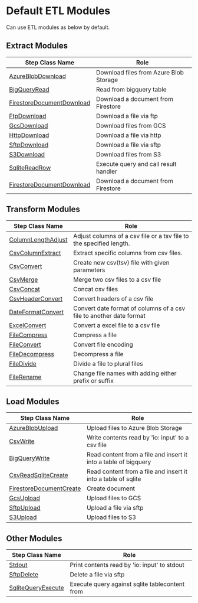 # Default ETL Modules
Can use ETL modules as below by default.

## Extract Modules
|Step Class Name|Role|
|----------|-----------|
|[AzureBlobDownload](https://github.com/cocoa-maemae/cliboa/blob/fix-manual/docs/modules/azureblob_download.md)|Download files from Azure Blob Storage|
|[BigQueryRead](/docs/modules/bigquery_read.md)|Read from bigquery table|
|[FirestoreDocumentDownload](/docs/modules/firestore_document_download.md)|Download a document from Firestore|
|[FtpDownload](/docs/modules/ftp_download.md)|Download a file via ftp|
|[GcsDownload](/docs/modules/gcs_download.md)|Download files from GCS|
|[HttpDownload](/docs/modules/http_download.md)|Download a file via http|
|[SftpDownload](/docs/modules/sftp_download.md)|Download a file via sftp|
|[S3Download](/docs/modules/s3_download.md)|Download files from S3|
|[SqliteReadRow](/docs/modules/sqlite_read_row.md)|Execute query and call result handler|
|[FirestoreDocumentDownload](/docs/modules/firestore_document_download.md)|Download a document from Firestore|


## Transform Modules
|Step Class Name|Role|
|----------|-----------|
|[ColumnLengthAdjust](/docs/modules/column_length_adjust.md)|Adjust columns of a csv file or a tsv file to the specified length.|
|[CsvColumnExtract](/docs/modules/csv_column_extract.md)|Extract specific columns from csv files.|
|[CsvConvert](/docs/modules/csv_convert.md)|Create new csv(tsv) file with given parameters|
|[CsvMerge](/docs/modules/csv_merge.md)|Merge two csv files to a csv file|
|[CsvConcat](/docs/modules/csv_concat.md)|Concat csv files|
|[CsvHeaderConvert](/docs/modules/csv_header_convert.md)|Convert headers of a csv file|
|[DateFormatConvert](/docs/modules/date_format_convert.md)|Convert date format of columns of a csv file to another date format|
|[ExcelConvert](/docs/modules/excel_convert.md)|Convert a excel file to a csv file|
|[FileCompress](/docs/modules/file_compress.md)|Compress a file|
|[FileConvert](/docs/modules/file_convert.md)|Convert file encoding|
|[FileDecompress](/docs/modules/file_decompress.md)|Decompress a file|
|[FileDivide](/docs/modules/file_divide.md)|Divide a file to plural files|
|[FileRename](/docs/modules/file_rename.md)|Change file names with adding either prefix or suffix|


## Load Modules
|Step Class Name|Role|
|----------|-----------|
|[AzureBlobUpload](https://github.com/cocoa-maemae/cliboa/blob/fix-manual/docs/modules/azureblob_upload.md)|Upload files to Azure Blob Storage|
|[CsvWrite](/docs/modules/csv_write.md)|Write contents read by 'io: input' to a csv file|
|[BigQueryWrite](/docs/modules/bigquery_write.md)|Read content from a file and insert it into a table of bigquery|
|[CsvReadSqliteCreate](/docs/modules/csv_read_sqlite_create.md)|Read content from a file and insert it into a table of sqlite|
|[FirestoreDocumentCreate](/docs/modules/firestore_document_create.md)|Create document|
|[GcsUpload](/docs/modules/gcs_upload.md)|Upload files to GCS|
|[SftpUpload](/docs/modules/sftp_upload.md)|Upload a file via sftp|
|[S3Upload](/docs/modules/s3_upload.md)|Upload files to S3|


## Other Modules
|Step Class Name|Role|
|----------|-----------|
|[Stdout](/docs/modules/stdout.md)|Print contents read by 'io: input' to stdout|
|[SftpDelete](/docs/modules/sftp_delete.md)|Delete a file via sftp|
|[SqliteQueryExecute](/docs/modules/sqlite_query_execute.md)|Execute query against sqlite tablecontent from|
